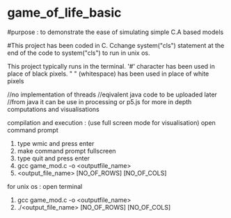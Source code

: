 # game_of_life_basic

#purpose : to demonstrate the ease of simulating simple C.A based models

#This project has been coded in C. Cchange system("cls") statement at the end of the code
to system("cls") to run in unix os.

This project typically runs in the terminal. '#' character has been used in place of black pixels. " " (whitespace)
has been used in place of white pixels

//no implementation of threads
//eqivalent java code to be uploaded later
//from java it can be use in processing or p5.js for more in depth computations and visualisations

compilation and execution : (use full screen mode for visualisation)
open command prompt
1. type wmic and press enter
2. make command prompt fullscreen
3. type quit and press enter
4. gcc game_mod.c -o <outputfile_name>
5. <output_file_name> [NO_OF_ROWS] [NO_OF_COLS]

for unix os :
open terminal
1. gcc game_mod.c -o <outputfile_name>
2. ./<output_file_name> [NO_OF_ROWS] [NO_OF_COLS]
